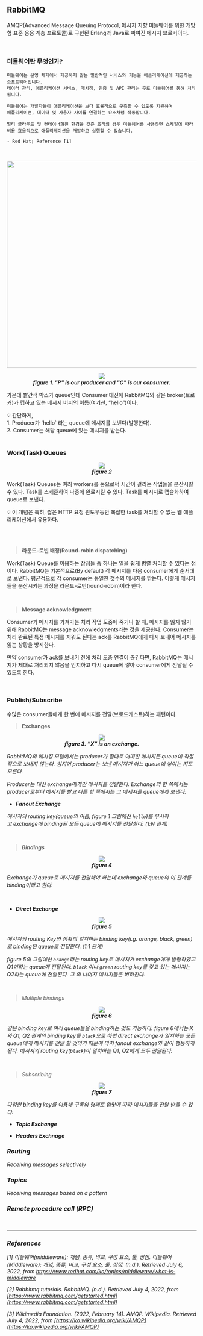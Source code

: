 ## RabbitMQ

AMQP(Advanced Message Queuing Protocol, 메시지 지향 미들웨어를 위한 개방형 표준 응용 계층 프로토콜)로 구현된 Erlang과 Java로 짜여진 메시지 브로커이다. 

<br>

### 미들웨어란 무엇인가?

```
미들웨어는 운영 체제에서 제공하지 않는 일반적인 서비스와 기능을 애플리케이션에 제공하는 소프트웨어입니다. 
데이터 관리, 애플리케이션 서비스, 메시징, 인증 및 API 관리는 주로 미들웨어를 통해 처리됩니다.

미들웨어는 개발자들이 애플리케이션을 보다 효율적으로 구축할 수 있도록 지원하며 
애플리케이션, 데이터 및 사용자 사이를 연결하는 요소처럼 작동합니다.

멀티 클라우드 및 컨테이너화된 환경을 갖춘 조직의 경우 미들웨어를 사용하면 스케일에 따라 
비용 효율적으로 애플리케이션을 개발하고 실행할 수 있습니다.

- Red Hat; Reference [1]
```

<br>

<p align="center"><img src="resources/1.png" width=550></p>

<p align="center"><img src="resources/2.png">
<br><em><b>figure 1. "P" is our producer and "C" is our consumer.</b></em></p>

가운데 빨간색 박스가 queue인데 Consumer 대신에 RabbitMQ와 같은 broker(브로커)가 킵하고 있는 메시지 버퍼의 이름(여기선, “hello”)이다. 

<aside>
💡 간단하게,<br>
1. Producer가 `hello` 라는 queue에 메시지를 보낸다(발행한다).<br>
2. Consumer는 해당 queue에 있는 메시지를 받는다.
</aside>

<br>

### **Work(Task) Queues**

<p align="center"><img src="resources/3.png"><br><em><b>figure 2</b></em></p>

Work(Task) Queues는 여러 workers를 둠으로써 시간이 걸리는 작업들을 분산시킬 수 있다. Task를 스케줄하여 나중에 완료시킬 수 있다. Task를 메시지로 캡슐화하여 queue로 보낸다. 

<aside>
💡 이 개념은 특히, 짧은 HTTP 요청 윈도우동안 복잡한 task를 처리할 수 없는 웹 애플리케이션에서 유용하다.
</aside>

<br><br>

> **라운드-로빈 배정(Round-robin dispatching)**
> 

Work(Task) Queue를 이용하는 장점들 중 하나는 일을 쉽게 병렬 처리할 수 있다는 점이다. RabbitMQ는 기본적으로(By default) 각 메시지를 다음 consumer에게 순서대로 보낸다. 평균적으로 각 consumer는 동일한 갯수의 메시지를 받는다. 이렇게 메시지들을 분산시키는 과정을 라운드-로빈(round-robin)이라 한다.

<br>

> **Message acknowledgment**
> 

Consumer가 메시지를 가져가는 처리 작업 도중에 죽거나 할 때, 메시지를 잃지 않기 위해 RabbitMQ는 message acknowledgments라는 것을 제공한다. Consumer는처리 완료된 특정 메시지를 지워도 된다는 ack를 RabbitMQ에게 다시 보내어 메시지를 잃는 상황을 방지한다. 

만약 consumer가 ack를 보내기 전에 처리 도중 연결이 끊긴다면, RabbitMQ는 메시지가 제대로 처리되지 않음을 인지하고 다시 queue에 쌓아 consumer에게 전달될 수 있도록 한다.

<br>

### **Publish/Subscribe**

수많은 consumer들에게 한 번에 메시지를 전달(브로드캐스트)하는 패턴이다.

> **Exchanges**
> 

<p align="center"><img src="resources/4.png"><br><em><b>figure 3. “X” is an exchange.</b></p>

RabbitMQ의 메시징 모델에서는 producer가 절대로 어떠한 메시지든 queue에 직접적으로 보내지 않는다. 심지어 producer는 보낸 메시지가 어느 queue에 쌓이는 지도 모른다.

Producer는 대신 exchange에게만 메시지를 전달한다. Exchange의 한 쪽에서는 producer로부터 메시지를 받고 다른 한 쪽에서는 그 메세지를 queue에게 보낸다. 


- **Fanout Exchange**

메시지의 routing key(queue의 이름, figure 1 그림에선 `hello`)를 무시하고 exchange에 binding된 모든 queue에 메시지를 전달한다. (1:N 관계)

<br>

> **Bindings**

<p align="center"><img src="resources/bindings.png"><br><em><b>figure 4</b></em></p>

Exchange가 queue로 메시지를 전달해야 하는데 exchange와 queue의 이 관계를 binding이라고 한다. 

<br>

- **Direct Exchange**

<p align="center"><img src="resources/5.png"><br><em><b>figure 5</b></em></p>

메시지의 routing Key와 정확히 일치하는 binding key(i.g. orange, black, green)로 binding된 queue로 전달한다. (1:1 관계)

figure 5의 그림에선 `orange`라는 routing key로 메시지가 exchange에게 발행하였고 Q1이라는 queue에 전달된다. `black` 이나 `green` routing key를 갖고 있는 메시지는 Q2라는 queue에 전달된다. 그 외 나머지 메시지들은 버려진다.

<br>

> Multiple bindings

<p align="center"><img src="resources/direct-exchange-multiple.png"><br><em><b>figure 6</b></em></p>


같은 binding key로 여러 queue들을 binding하는 것도 가능하다. figure 6에서는 X와 Q1, Q2 관계의 binding key를 `black`으로 하면 direct exchange가 일치하는 모든 queue에게 메시지를 전달 할 것이기 때문에 마치 fanout exchange와 같이 행동하게 된다. 메시지의 routing key(`black`)이 일치하는 Q1, Q2에게 모두 전달된다.

<br>

> Subscribing

<p align="center"><img src="resources/python-four.png"><br><em><b>figure 7</b></em></p>

다양한 binding key를 이용해 구독의 형태로 입맛에 따라 메시지들을 전달 받을 수 있다.

- **Topic Exchange**

- **Headers Exchnage**

<!-- 
```
1) Direct exchange - (Empty string) and amq.direct
 참고) AMQP 정의 : 바인딩 된 Queue 중에서 메시지의 라우팅 키와 매핑되어 있는 Queue로 메시지를 전달(1:1)
2) Fanout exchange - amq.fanout
 참고) AMQP 정의 : 메시지의 라우팅 키를 무시하고 Exchange에 바인딩 된 모든 Queue에 메시지를 전달(1:N)

3) Topic exchange -amq.topic
 참고) AMQP 정의 : Exchange에 바인딩 된 Queue 중에서 메시지의 라우팅 키가 패턴에 맞는 Queue에게 모두 메시지를 전달(Multicast)

4) Headers exchange - amq.match (and amq.headers in RabbitMQ)
 참고) AMQP 정의 : 라우팅 키 대신 메시지 헤더에 여러 속성들을 더해 속성들이 매칭되는 큐에 메시지를 전달
```
-->


### **Routing**

Receiving messages selectively

### **Topics**

Receiving messages based on a pattern

### **Remote procedure call (RPC)**

<br>

---

### **References**

[1] 미들웨어(middleware): 개념, 종류, 비교, 구성 요소, 툴, 장점. 미들웨어(Middleware): 개념, 종류, 비교, 구성 요소, 툴, 장점. (n.d.). Retrieved July 6, 2022, from https://www.redhat.com/ko/topics/middleware/what-is-middleware 

[2] *Rabbitmq tutorials*. RabbitMQ. (n.d.). Retrieved July 4, 2022, from [https://www.rabbitmq.com/getstarted.html](https://www.rabbitmq.com/getstarted.html) 

[3] *Wikimedia Foundation.* (2022, February 14). *AMQP*. Wikipedia. Retrieved July 4, 2022, from [https://ko.wikipedia.org/wiki/AMQP](https://ko.wikipedia.org/wiki/AMQP)

